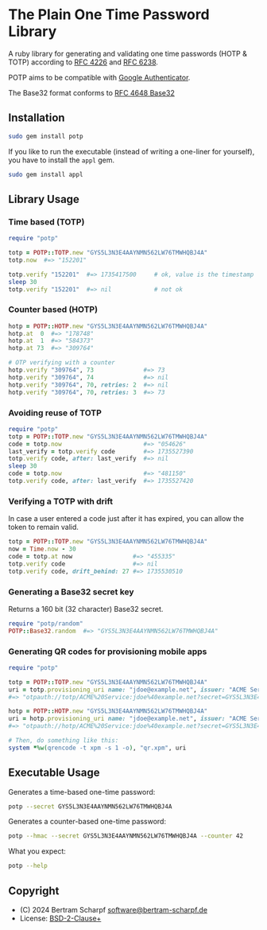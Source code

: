 # The Plain One Time Password Library

A ruby library for generating and validating one time passwords (HOTP & TOTP)
according to
[RFC 4226](https://datatracker.ietf.org/doc/html/rfc4226)
and
[RFC 6238](https://datatracker.ietf.org/doc/html/rfc6238).

POTP aims to be compatible with
[Google Authenticator](https://github.com/google/google-authenticator).

The Base32 format conforms to
[RFC 4648 Base32](http://en.wikipedia.org/wiki/Base32#Base_32_Encoding_per_§6)


## Installation

```bash
sudo gem install potp
```

If you like to run the executable (instead of writing a one-liner for
yourself), you have to install the `appl` gem.

```bash
sudo gem install appl
```


## Library Usage

### Time based (TOTP)

```ruby
require "potp"

totp = POTP::TOTP.new "GYS5L3N3E4AAYNMN562LW76TMWHQBJ4A"
totp.now  #=> "152201"

totp.verify "152201"  #=> 1735417500     # ok, value is the timestamp
sleep 30
totp.verify "152201"  #=> nil            # not ok
```

### Counter based (HOTP)

```ruby
hotp = POTP::HOTP.new "GYS5L3N3E4AAYNMN562LW76TMWHQBJ4A"
hotp.at  0  #=> "178748"
hotp.at  1  #=> "584373"
hotp.at 73  #=> "309764"

# OTP verifying with a counter
hotp.verify "309764", 73              #=> 73
hotp.verify "309764", 74              #=> nil
hotp.verify "309764", 70, retries: 2  #=> nil
hotp.verify "309764", 70, retries: 3  #=> 73
```


### Avoiding reuse of TOTP

```ruby
require "potp"
totp = POTP::TOTP.new "GYS5L3N3E4AAYNMN562LW76TMWHQBJ4A"
code = totp.now                       #=> "054626"
last_verify = totp.verify code        #=> 1735527390
totp.verify code, after: last_verify  #=> nil
sleep 30
code = totp.now                       #=> "481150"
totp.verify code, after: last_verify  #=> 1735527420
```


### Verifying a TOTP with drift

In case a user entered a code just after it has expired, you can allow
the token to remain valid.

```ruby
totp = POTP::TOTP.new "GYS5L3N3E4AAYNMN562LW76TMWHQBJ4A"
now = Time.now - 30
code = totp.at now                 #=> "455335"
totp.verify code                   #=> nil
totp.verify code, drift_behind: 27 #=> 1735530510
```


### Generating a Base32 secret key

Returns a 160 bit (32 character) Base32 secret.

```ruby
require "potp/random"
POTP::Base32.random  #=> "GYS5L3N3E4AAYNMN562LW76TMWHQBJ4A"
```


### Generating QR codes for provisioning mobile apps

```ruby
require "potp"

totp = POTP::TOTP.new "GYS5L3N3E4AAYNMN562LW76TMWHQBJ4A"
uri = totp.provisioning_uri name: "jdoe@example.net", issuer: "ACME Service"
#=> "otpauth://totp/ACME%20Service:jdoe%40example.net?secret=GYS5L3N3E4AAYNMN562LW76TMWHQBJ4A&issuer=ACME%20Service"

hotp = POTP::HOTP.new "GYS5L3N3E4AAYNMN562LW76TMWHQBJ4A"
uri = hotp.provisioning_uri name: "jdoe@example.net", issuer: "ACME Service", counter: 0
#=> "otpauth://hotp/ACME%20Service:jdoe%40example.net?secret=GYS5L3N3E4AAYNMN562LW76TMWHQBJ4A&issuer=ACME%20Service&counter=0"

# Then, do something like this:
system *%w(qrencode -t xpm -s 1 -o), "qr.xpm", uri
```


## Executable Usage

Generates a time-based one-time password:

```bash
potp --secret GYS5L3N3E4AAYNMN562LW76TMWHQBJ4A
```

Generates a counter-based one-time password:

```bash
potp --hmac --secret GYS5L3N3E4AAYNMN562LW76TMWHQBJ4A --counter 42
```

What you expect:

```bash
potp --help
```


## Copyright

  * (C) 2024 Bertram Scharpf <software@bertram-scharpf.de>
  * License: [BSD-2-Clause+](./LICENSE)

